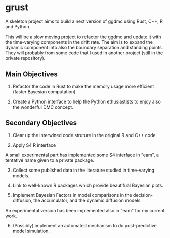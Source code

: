 # grust

A skeleton project aims to build a next version of ggdmc using Rust, C++, R and Python.

This will be a slow moving project to refactor the ggdmc and update it with the time-varying components in the drift rate. The aim is to expand the dynamic component into also the boundary separation and standing points. They will probably from some code that I used in another project (still in the private repository). 

## Main Objectives 
1. Refactor the code in Rust to make the memory usage more efficient (faster Bayesian computation)

2. Create a Python interface to help the Python ethusiastists to enjoy also the wonderful DMC concept.

## Secondary Objectives 
1. Clear up the interwined code struture in the original R and C++ code

2. Apply S4 R interface 

A small experimental part has implemented some S4 interface in "eam", a tentative name given to a private package.

3. Collect some published data in the literature studied in time-varying models.

4. Link to well-known R packages which provide beautifual Bayesian plots.

5. Implement Bayesian Factors in model comparisons in the decision-diffusion, the accumulator, and the dynamic diffusion models.

An experimental version has been implemented also in "eam" for my current work.

6. (Possibly) implement an automated mechanism to do post-predictive model simulation.  






